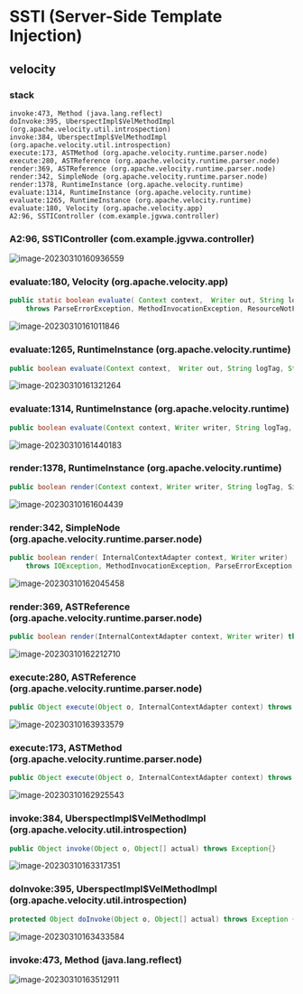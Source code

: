 # SSTI (Server-Side Template Injection)

## velocity

### stack

```
invoke:473, Method (java.lang.reflect)
doInvoke:395, UberspectImpl$VelMethodImpl (org.apache.velocity.util.introspection)
invoke:384, UberspectImpl$VelMethodImpl (org.apache.velocity.util.introspection)
execute:173, ASTMethod (org.apache.velocity.runtime.parser.node)
execute:280, ASTReference (org.apache.velocity.runtime.parser.node)
render:369, ASTReference (org.apache.velocity.runtime.parser.node)
render:342, SimpleNode (org.apache.velocity.runtime.parser.node)
render:1378, RuntimeInstance (org.apache.velocity.runtime)
evaluate:1314, RuntimeInstance (org.apache.velocity.runtime)
evaluate:1265, RuntimeInstance (org.apache.velocity.runtime)
evaluate:180, Velocity (org.apache.velocity.app)
A2:96, SSTIController (com.example.jgvwa.controller)
```

### A2:96, SSTIController (com.example.jgvwa.controller)

![image-20230310160936559](velocity.assets/image-20230310160936559.png)

### evaluate:180, Velocity (org.apache.velocity.app)

```java
public static boolean evaluate( Context context,  Writer out, String logTag, String instring )
    throws ParseErrorException, MethodInvocationException, ResourceNotFoundException{}
```

![image-20230310161011846](velocity.assets/image-20230310161011846.png)

### evaluate:1265, RuntimeInstance (org.apache.velocity.runtime)

```java
public boolean evaluate(Context context,  Writer out, String logTag, String instring){}
```

![image-20230310161321264](velocity.assets/image-20230310161321264.png)

### evaluate:1314, RuntimeInstance (org.apache.velocity.runtime)

```java
public boolean evaluate(Context context, Writer writer, String logTag, Reader reader){}
```

![image-20230310161440183](velocity.assets/image-20230310161440183.png)

### render:1378, RuntimeInstance (org.apache.velocity.runtime)

```java
public boolean render(Context context, Writer writer, String logTag, SimpleNode nodeTree){}
```

![image-20230310161604439](velocity.assets/image-20230310161604439.png)

### render:342, SimpleNode (org.apache.velocity.runtime.parser.node)

```java
public boolean render( InternalContextAdapter context, Writer writer)
    throws IOException, MethodInvocationException, ParseErrorException, ResourceNotFoundException{}
```

![image-20230310162045458](velocity.assets/image-20230310162045458.png)

### render:369, ASTReference (org.apache.velocity.runtime.parser.node)

```java
public boolean render(InternalContextAdapter context, Writer writer) throws IOException, MethodInvocationException{}
```

![image-20230310162212710](velocity.assets/image-20230310162212710.png)

### execute:280, ASTReference (org.apache.velocity.runtime.parser.node)

```java
public Object execute(Object o, InternalContextAdapter context) throws MethodInvocationException{}
```

![image-20230310163933579](velocity.assets/image-20230310163933579.png)

### execute:173, ASTMethod (org.apache.velocity.runtime.parser.node)

```java
public Object execute(Object o, InternalContextAdapter context) throws MethodInvocationException{}
```

![image-20230310162925543](velocity.assets/image-20230310162925543.png)

### invoke:384, UberspectImpl$VelMethodImpl (org.apache.velocity.util.introspection)

```java
public Object invoke(Object o, Object[] actual) throws Exception{}
```

![image-20230310163317351](velocity.assets/image-20230310163317351.png)

### doInvoke:395, UberspectImpl$VelMethodImpl (org.apache.velocity.util.introspection)

```java
protected Object doInvoke(Object o, Object[] actual) throws Exception {return method.invoke(o, actual);}
```

![image-20230310163433584](velocity.assets/image-20230310163433584.png)

### invoke:473, Method (java.lang.reflect)

![image-20230310163512911](velocity.assets/image-20230310163512911.png)